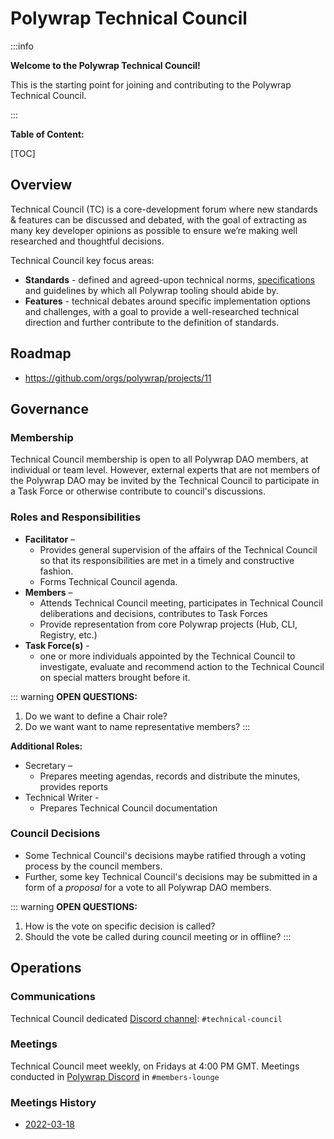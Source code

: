 # Polywrap Technical Council 

:::info

**Welcome to the Polywrap Technical Council!**

This is the starting point for joining and contributing to the Polywrap Technical Council. 

:::

**Table of Content:**

[TOC]

## Overview
Technical Council (TC) is a core-development forum where new standards & features can be discussed and debated, with the goal of extracting as many key developer opinions as possible to ensure we’re making well researched and thoughtful decisions. 

Technical Council key focus areas:

- **Standards** - defined and agreed-upon technical norms, [specifications](https://github.com/polywrap/specification) and guidelines by which all Polywrap tooling should abide by. 
- **Features** - technical debates around specific implementation options and challenges, with a goal to provide a well-researched technical direction and further contribute to the definition of standards.  

## Roadmap
* https://github.com/orgs/polywrap/projects/11

## Governance 

### Membership 
Technical Council membership is open to all Polywrap DAO members, at individual or team level. However, external experts that are not members of the Polywrap DAO may be invited by the Technical Council to participate in a Task Force or otherwise contribute to council's discussions. 

### Roles and Responsibilities 

* **Facilitator** –
    * Provides general supervision of the affairs of the Technical Council so that its responsibilities are met in a timely and constructive fashion.
    * Forms Technical Council agenda.
* **Members** –
    * Attends Technical Council meeting, participates in Technical Council deliberations and decisions, contributes to Task Forces 
    * Provide representation from core Polywrap projects (Hub, CLI, Registry, etc.) 
* **Task Force(s)** - 
    * one or more individuals appointed by the Technical Council to investigate, evaluate and recommend action to the Technical Council on special matters brought before it.

::: warning
**OPEN QUESTIONS:** 
1. Do we want to define a Chair role?
2. Do we want want to name representative members?
:::

**Additional Roles:**
* Secretary –
    * Prepares meeting agendas, records and distribute the minutes, provides reports 
* Technical Writer - 
    * Prepares Technical Council documentation

### Council Decisions
* Some Technical Council's decisions maybe ratified through a voting process by the council members. 
* Further, some key Technical Council's decisions may be submitted in a form of a *proposal* for a vote to all Polywrap DAO members.

::: warning
**OPEN QUESTIONS:** 
1. How is the vote on specific decision is called?
2. Should the vote be called during council meeting or in offline? 
:::


## Operations

### Communications
Technical Council dedicated [Discord channel](https://discord.gg/Ntavqc8g): `#technical-council`

### Meetings  
Technical Council meet weekly, on Fridays at 4:00 PM GMT. Meetings conducted in [Polywrap Discord](https://discord.com/invite/h3TcGatc) in `#members-lounge`

### Meetings History

* [2022-03-18](meetings/2022-03-18.md)











